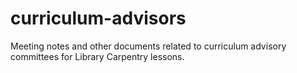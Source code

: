 # curriculum-advisors
Meeting notes and other documents related to curriculum advisory committees for Library Carpentry lessons.
